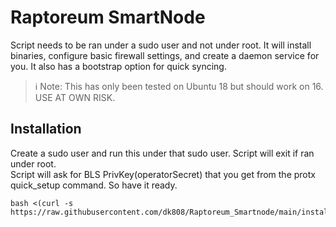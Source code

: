 # Raptoreum SmartNode
Script needs to be ran under a sudo user and not under root. It will install binaries, configure basic firewall settings, and create a daemon service for you. It also has a bootstrap option for quick syncing.

> ℹ Note: This has only been tested on Ubuntu 18 but should work on 16. USE AT OWN RISK.

## Installation
Create a sudo user and run this under that sudo user. Script will exit if ran under root.  
Script will ask for BLS PrivKey(operatorSecret) that you get from the protx quick_setup command. So have it ready.
```
bash <(curl -s https://raw.githubusercontent.com/dk808/Raptoreum_Smartnode/main/install.sh)
```
